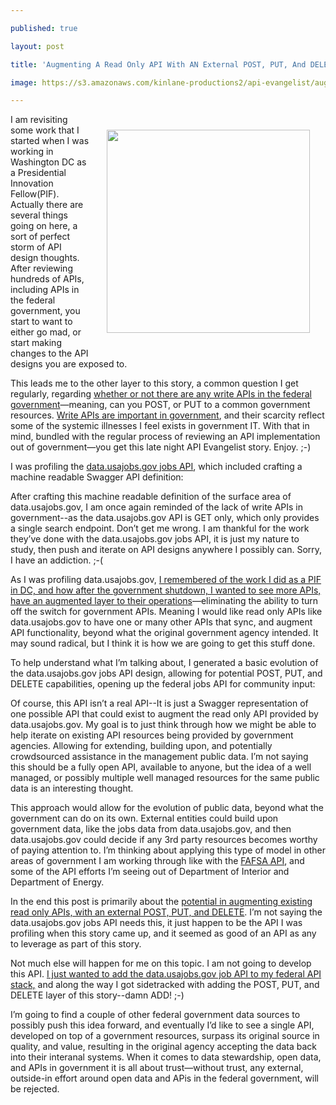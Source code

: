 ---
published: true
layout: post
title: 'Augmenting A Read Only API With AN External POST, PUT, And DELETE'
image: https://s3.amazonaws.com/kinlane-productions2/api-evangelist/augmented-post.png
---

<p><img style="padding: 25px;" src="https://s3.amazonaws.com/kinlane-productions2/api-evangelist/augmented-post.png" alt="" width="325" align="right" />
<p>I am revisiting some work that I started when I was working in Washington DC as a Presidential Innovation Fellow(PIF). Actually there are several things going on here, a sort of perfect storm of API design thoughts. After reviewing hundreds of APIs, including APIs in the federal government, you start to want to either go mad, or start making changes to the API designs you are exposed to.
<p>This leads me to the other layer to this story, a common question I get regularly, regarding <a href="http://apievangelist.com/2015/03/02/using-machine-readable-api-definitions-to-solve-a-persistent-question-are-there-any-write-apis-in-federal-government/">whether or not there are any write APIs in the federal government</a>&mdash;meaning, can you POST, or PUT to a common government resources. <a href="http://apievangelist.com/2014/04/25/a-rare-beast-in-government-the-write-api/">Write APIs are important in government</a>, and their scarcity reflect some of the systemic illnesses I feel exists in government IT. With that in mind, bundled with the regular process of reviewing an API implementation out of government&mdash;you get this late night API Evangelist story. Enjoy. ;-)
<p>I was profiling the <a href="https://data.usajobs.gov/Rest">data.usajobs.gov jobs API</a>, which included crafting a machine readable Swagger API definition:
<script src="https://gist.github.com/kinlane/7bccc3d914aae35003a0.js"></script>
<p>After crafting this machine readable definition of the surface area of data.usajobs.gov, I am once again reminded of the lack of write APIs in government--as the data.usajobs.gov API is GET only, which only provides a single search endpoint. Don&rsquo;t get me wrong. I am thankful for the work they&rsquo;ve done with the data.usajobs.gov jobs API, it is just my nature to study, then push and iterate on API designs anywhere I possibly can. Sorry, I have an addiction. ;-(
<p>As I was profiling data.usajobs.gov, <a href="http://apievangelist.com/2013/09/25/github-can-be-the-post-and-put-layer-for-federal-government-apis/">I remembered of the work I did as a PIF in DC, and how after the government shutdown, I wanted to see more APIs, have an augmented layer to their operations</a>&mdash;eliminating the ability to turn off the switch for government APIs. Meaning I would like read only APIs like data.usajobs.gov to have one or many other APIs that sync, and augment API functionality, beyond what the original government agency intended. It may sound radical, but I think it is how we are going to get this stuff done.
<p>To help understand what I&rsquo;m talking about, I generated a basic evolution of the data.usajobs.gov jobs API design, allowing for potential POST, PUT, and DELETE capabilities, opening up the federal jobs API for community input:
<script src="https://gist.github.com/kinlane/b5100f01f293cad858ea.js"></script>
<p>Of course, this API isn&rsquo;t a real API--It is just a Swagger representation of one possible API that could exist to augment the read only API provided by data.usajobs.gov. My goal is to just think through how we might be able to help iterate on existing API resources being provided by government agencies. Allowing for extending, building upon, and potentially crowdsourced assistance in the management public data. I&rsquo;m not saying this should be a fully open API, available to anyone, but the idea of a well managed, or possibly multiple well managed resources for the same public data is an interesting thought.
<p>This approach would allow for the evolution of public data, beyond what the government can do on its own. External entities could build upon government data, like the jobs data from data.usajobs.gov, and then data.usajobs.gov could decide if any 3rd party resources becomes worthy of paying attention to. I&rsquo;m thinking about applying this type of model in other areas of government I am working through like with the <a href="http://apievangelist.com/2013/11/15/free-application-for-federal-student-aid-fafsa-api/">FAFSA API</a>, and some of the API efforts I&rsquo;m seeing out of Department of Interior and Department of Energy.
<p>In the end this post is primarily about the <a href="http://apievangelist.com/2013/03/17/beyondget-or-otherverbs-an-augmented-api-platform-/">potential in augmenting existing read only APIs, with an external POST, PUT, and DELETE</a>. I&rsquo;m not saying the data.usajobs.gov jobs API needs this, it just happen to be the API I was profiling when this story came up, and it seemed as good of an API as any to leverage as part of this story.
<p>Not much else will happen for me on this topic. I am not going to develop this API. <a href="http://federal-government.apievangelist.com/">I just wanted to add the data.usajobs.gov job API to my federal API stack,</a> and along the way I got sidetracked with adding the POST, PUT, and DELETE layer of this story--damn ADD! ;-)
<p>I&rsquo;m going to find a couple of other federal government data sources to possibly push this idea forward, and eventually I&rsquo;d like to see a single API, developed on top of a government resources, surpass its original source in quality, and value, resulting in the original agency accepting the data back into their interanal systems. When it comes to data stewardship, open data, and APIs in government it is all about trust&mdash;without trust, any external, outside-in effort around open data and APis in the federal government, will be rejected.


